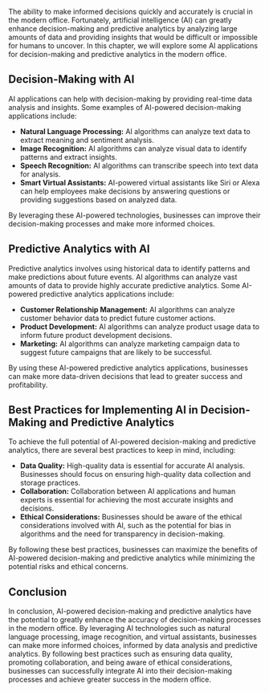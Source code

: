 
The ability to make informed decisions quickly and accurately is crucial in the modern office. Fortunately, artificial intelligence (AI) can greatly enhance decision-making and predictive analytics by analyzing large amounts of data and providing insights that would be difficult or impossible for humans to uncover. In this chapter, we will explore some AI applications for decision-making and predictive analytics in the modern office.

Decision-Making with AI
-----------------------

AI applications can help with decision-making by providing real-time data analysis and insights. Some examples of AI-powered decision-making applications include:

* **Natural Language Processing:** AI algorithms can analyze text data to extract meaning and sentiment analysis.
* **Image Recognition:** AI algorithms can analyze visual data to identify patterns and extract insights.
* **Speech Recognition:** AI algorithms can transcribe speech into text data for analysis.
* **Smart Virtual Assistants:** AI-powered virtual assistants like Siri or Alexa can help employees make decisions by answering questions or providing suggestions based on analyzed data.

By leveraging these AI-powered technologies, businesses can improve their decision-making processes and make more informed choices.

Predictive Analytics with AI
----------------------------

Predictive analytics involves using historical data to identify patterns and make predictions about future events. AI algorithms can analyze vast amounts of data to provide highly accurate predictive analytics. Some AI-powered predictive analytics applications include:

* **Customer Relationship Management:** AI algorithms can analyze customer behavior data to predict future customer actions.
* **Product Development:** AI algorithms can analyze product usage data to inform future product development decisions.
* **Marketing:** AI algorithms can analyze marketing campaign data to suggest future campaigns that are likely to be successful.

By using these AI-powered predictive analytics applications, businesses can make more data-driven decisions that lead to greater success and profitability.

Best Practices for Implementing AI in Decision-Making and Predictive Analytics
------------------------------------------------------------------------------

To achieve the full potential of AI-powered decision-making and predictive analytics, there are several best practices to keep in mind, including:

* **Data Quality:** High-quality data is essential for accurate AI analysis. Businesses should focus on ensuring high-quality data collection and storage practices.
* **Collaboration:** Collaboration between AI applications and human experts is essential for achieving the most accurate insights and decisions.
* **Ethical Considerations:** Businesses should be aware of the ethical considerations involved with AI, such as the potential for bias in algorithms and the need for transparency in decision-making.

By following these best practices, businesses can maximize the benefits of AI-powered decision-making and predictive analytics while minimizing the potential risks and ethical concerns.

Conclusion
----------

In conclusion, AI-powered decision-making and predictive analytics have the potential to greatly enhance the accuracy of decision-making processes in the modern office. By leveraging AI technologies such as natural language processing, image recognition, and virtual assistants, businesses can make more informed choices, informed by data analysis and predictive analytics. By following best practices such as ensuring data quality, promoting collaboration, and being aware of ethical considerations, businesses can successfully integrate AI into their decision-making processes and achieve greater success in the modern office.
